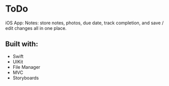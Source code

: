 # ToDo
iOS App: Notes: store notes, photos, due date, track completion, and save / edit changes all in one place.

## Built with:
* Swift
* UIKit
* File Manager
* MVC
* Storyboards
